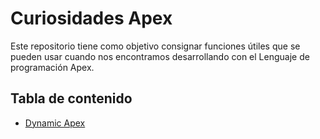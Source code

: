 # Curiosidades Apex

Este repositorio tiene como objetivo consignar funciones útiles que se pueden usar cuando nos encontramos desarrollando con el Lenguaje de programación Apex.

## Tabla de contenido

- [Dynamic Apex](https://github.com/XSawdarkX/Curiosidades-Apex/blob/main/Dynamic%20Apex.md)
